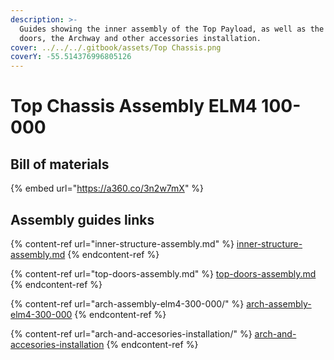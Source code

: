 ```yaml
---
description: >-
  Guides showing the inner assembly of the Top Payload, as well as the top
  doors, the Archway and other accessories installation.
cover: ../../../.gitbook/assets/Top Chassis.png
coverY: -55.514376996805126
---
```


# Top Chassis Assembly ELM4 100-000

## Bill of materials

{% embed url="https://a360.co/3n2w7mX" %}

## Assembly guides links

{% content-ref url="inner-structure-assembly.md" %}
[inner-structure-assembly.md](inner-structure-assembly.md)
{% endcontent-ref %}

{% content-ref url="top-doors-assembly.md" %}
[top-doors-assembly.md](top-doors-assembly.md)
{% endcontent-ref %}

{% content-ref url="arch-assembly-elm4-300-000/" %}
[arch-assembly-elm4-300-000](arch-assembly-elm4-300-000/)
{% endcontent-ref %}

{% content-ref url="arch-and-accesories-installation/" %}
[arch-and-accesories-installation](arch-and-accesories-installation/)
{% endcontent-ref %}
